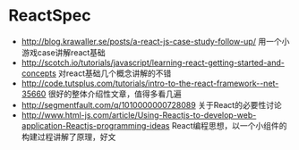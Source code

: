ReactSpec
=========
* http://blog.krawaller.se/posts/a-react-js-case-study-follow-up/ 用一个小游戏case讲解react基础
* http://scotch.io/tutorials/javascript/learning-react-getting-started-and-concepts 对react基础几个概念讲解的不错
* http://code.tutsplus.com/tutorials/intro-to-the-react-framework--net-35660 很好的整体介绍性文章，值得多看几遍
* http://segmentfault.com/q/1010000000728089  关于React的必要性讨论
* http://www.html-js.com/article/Using-Reactjs-to-develop-web-application-Reactjs-programming-ideas React编程思想，以一个小组件的构建过程讲解了原理，好文

